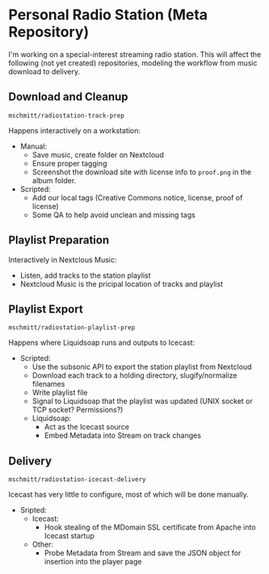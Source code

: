 # Personal Radio Station (Meta Repository)

I'm working on a special-interest streaming radio station. This will affect the following (not yet created) repositories, modeling the workflow from music download to delivery.

## Download and Cleanup

`mschmitt/radiostation-track-prep`

Happens interactively on a workstation:

* Manual:
  * Save music, create folder on Nextcloud
  * Ensure proper tagging
  * Screenshot the download site with license info to `proof.png` in the album folder.
* Scripted:
  * Add our local tags (Creative Commons notice, license, proof of license)
  * Some QA to help avoid unclean and missing tags

## Playlist Preparation

Interactively in Nextclous Music:

* Listen, add tracks to the station playlist
* Nextcloud Music is the pricipal location of tracks and playlist

## Playlist Export

`mschmitt/radiostation-playlist-prep`

Happens where Liquidsoap runs and outputs to Icecast:

* Scripted:
  * Use the subsonic API to export the station playlist from Nextcloud
  * Download each track to a holding directory, slugify/normalize filenames
  * Write playlist file
  * Signal to Liquidsoap that the playlist was updated (UNIX socket or TCP socket? Permissions?)
  * Liquidsoap:
    * Act as the Icecast source
    * Embed Metadata into Stream on track changes
 
## Delivery

`mschmitt/radiostation-icecast-delivery`

Icecast has very little to configure, most of which will be done manually.

* Sripted:
  * Icecast:
    * Hook stealing of the MDomain SSL certificate from Apache into Icecast startup
  * Other:
    * Probe Metadata from Stream and save the JSON object for insertion into the player page

